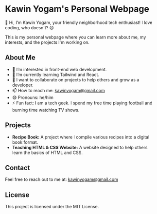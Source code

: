 # Kawin Yogam's Personal Webpage

👋 Hi, I’m Kawin Yogam, your friendly neighborhood tech enthusiast! I love coding, who doesn't? 😄

This is my personal webpage where you can learn more about me, my interests, and the projects I'm working on.

## About Me
- 👀 I’m interested in front-end web development.
- 🌱 I’m currently learning Tailwind and React.
- 💞️ I want to collaborate on projects to help others and grow as a developer.
- 📫 How to reach me: kawinyogam@gmail.com
- 😄 Pronouns: he/him
- ⚡ Fun fact: I am a tech geek. I spend my free time playing football and burning time watching TV shows.

## Projects
- **Recipe Book:** A project where I compile various recipes into a digital book format.
- **Teaching HTML & CSS Website:** A website designed to help others learn the basics of HTML and CSS.

## Contact
Feel free to reach out to me at: [kawinyogam@gmail.com](mailto:kawinyogam@gmail.com)

## License
This project is licensed under the MIT License.
